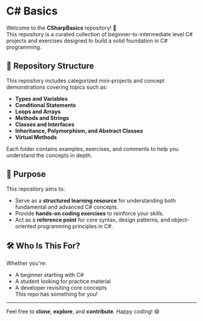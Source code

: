 # C# Basics

Welcome to the **CSharpBasics** repository! 🎯  
This repository is a curated collection of beginner-to-intermediate level C# projects and exercises designed to build a solid foundation in C# programming.

## 📁 Repository Structure

This repository includes categorized mini-projects and concept demonstrations covering topics such as:

- **Types and Variables**  
- **Conditional Statements**  
- **Loops and Arrays**  
- **Methods and Strings**  
- **Classes and Interfaces**  
- **Inheritance, Polymorphism, and Abstract Classes**  
- **Virtual Methods**

Each folder contains examples, exercises, and comments to help you understand the concepts in depth.

## 🚀 Purpose

This repository aims to:

- Serve as a **structured learning resource** for understanding both fundamental and advanced C# concepts.  
- Provide **hands-on coding exercises** to reinforce your skills.  
- Act as a **reference point** for core syntax, design patterns, and object-oriented programming principles in C#.

## 🛠️ Who Is This For?

Whether you're:

- A beginner starting with C#
- A student looking for practice material
- A developer revisiting core concepts  
This repo has something for you!

---

Feel free to **clone**, **explore**, and **contribute**. Happy coding! 😄
